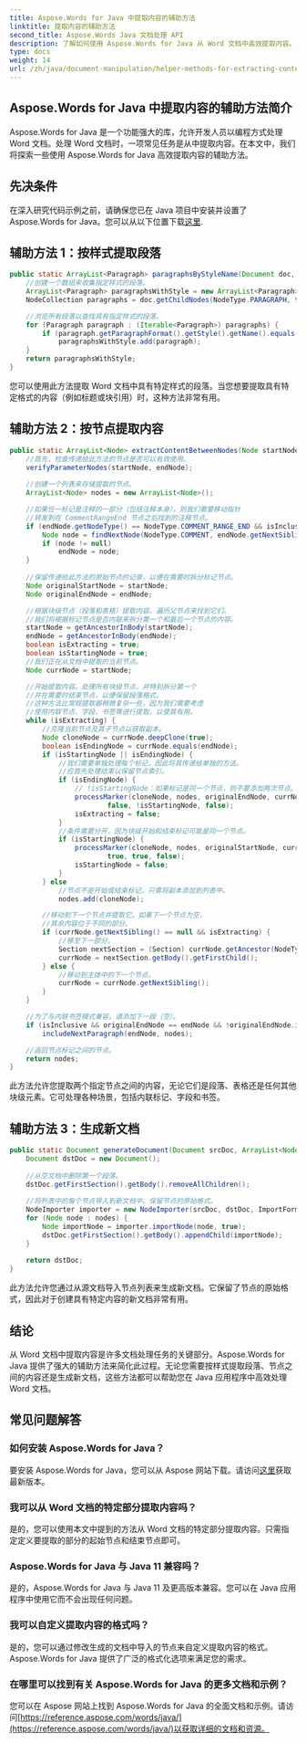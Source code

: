 ```yaml
---
title: Aspose.Words for Java 中提取内容的辅助方法
linktitle: 提取内容的辅助方法
second_title: Aspose.Words Java 文档处理 API
description: 了解如何使用 Aspose.Words for Java 从 Word 文档中高效提取内容。在此综合指南中探索辅助方法、自定义格式等。
type: docs
weight: 14
url: /zh/java/document-manipulation/helper-methods-for-extracting-content/
---
```


## Aspose.Words for Java 中提取内容的辅助方法简介

Aspose.Words for Java 是一个功能强大的库，允许开发人员以编程方式处理 Word 文档。处理 Word 文档时，一项常见任务是从中提取内容。在本文中，我们将探索一些使用 Aspose.Words for Java 高效提取内容的辅助方法。

## 先决条件

在深入研究代码示例之前，请确保您已在 Java 项目中安装并设置了 Aspose.Words for Java。您可以从以下位置下载[这里](https://releases.aspose.com/words/java/).

## 辅助方法 1：按样式提取段落

```java
public static ArrayList<Paragraph> paragraphsByStyleName(Document doc, String styleName) {
    //创建一个数组来收集指定样式的段落。
    ArrayList<Paragraph> paragraphsWithStyle = new ArrayList<Paragraph>();
    NodeCollection paragraphs = doc.getChildNodes(NodeType.PARAGRAPH, true);

    //浏览所有段落以查找具有指定样式的段落。
    for (Paragraph paragraph : (Iterable<Paragraph>) paragraphs) {
        if (paragraph.getParagraphFormat().getStyle().getName().equals(styleName))
            paragraphsWithStyle.add(paragraph);
    }
    return paragraphsWithStyle;
}
```

您可以使用此方法提取 Word 文档中具有特定样式的段落。当您想要提取具有特定格式的内容（例如标题或块引用）时，这种方法非常有用。

## 辅助方法 2：按节点提取内容

```java
public static ArrayList<Node> extractContentBetweenNodes(Node startNode, Node endNode, boolean isInclusive) {
    //首先，检查传递给此方法的节点是否可以有效使用。
    verifyParameterNodes(startNode, endNode);
    
    //创建一个列表来存储提取的节点。
    ArrayList<Node> nodes = new ArrayList<Node>();

    //如果任一标记是注释的一部分（包括注释本身），则我们需要移动指针
    //转发到在 CommentRangeEnd 节点之后找到的注释节点。
    if (endNode.getNodeType() == NodeType.COMMENT_RANGE_END && isInclusive) {
        Node node = findNextNode(NodeType.COMMENT, endNode.getNextSibling());
        if (node != null)
            endNode = node;
    }
    
    //保留传递给此方法的原始节点的记录，以便在需要时拆分标记节点。
    Node originalStartNode = startNode;
    Node originalEndNode = endNode;

    //根据块级节点（段落和表格）提取内容。遍历父节点来找到它们。
    //我们将根据标记节点是否内联来拆分第一个和最后一个节点的内容。
    startNode = getAncestorInBody(startNode);
    endNode = getAncestorInBody(endNode);
    boolean isExtracting = true;
    boolean isStartingNode = true;
    //我们正在从文档中提取的当前节点。
    Node currNode = startNode;

    //开始提取内容。处理所有块级节点，并特别拆分第一个
    //并在需要时结束节点，以便保留段落格式。
    //这种方法比常规提取器稍微复杂一些，因为我们需要考虑
    //使用内联节点、字段、书签等进行提取，以使其有用。
    while (isExtracting) {
        //克隆当前节点及其子节点以获取副本。
        Node cloneNode = currNode.deepClone(true);
        boolean isEndingNode = currNode.equals(endNode);
        if (isStartingNode || isEndingNode) {
            //我们需要单独处理每个标记，因此将其传递给单独的方法。
            //应首先处理结束以保留节点索引。
            if (isEndingNode) {
                // !isStartingNode：如果标记是同一个节点，则不要添加两次节点。
                processMarker(cloneNode, nodes, originalEndNode, currNode, isInclusive,
                        false, !isStartingNode, false);
                isExtracting = false;
            }
            //条件需要分开，因为块级开始和结束标记可能是同一个节点。
            if (isStartingNode) {
                processMarker(cloneNode, nodes, originalStartNode, currNode, isInclusive,
                        true, true, false);
                isStartingNode = false;
            }
        } else
            //节点不是开始或结束标记，只需将副本添加到列表中。
            nodes.add(cloneNode);

        //移动到下一个节点并提取它。如果下一个节点为空，
        //其余内容位于不同的部分。
        if (currNode.getNextSibling() == null && isExtracting) {
            //移至下一部分。
            Section nextSection = (Section) currNode.getAncestor(NodeType.SECTION).getNextSibling();
            currNode = nextSection.getBody().getFirstChild();
        } else {
            //移动到主体中的下一个节点。
            currNode = currNode.getNextSibling();
        }
    }

    //为了与内联书签模式兼容，请添加下一段（空）。
    if (isInclusive && originalEndNode == endNode && !originalEndNode.isComposite())
        includeNextParagraph(endNode, nodes);

    //返回节点标记之间的节点。
    return nodes;
}
```

此方法允许您提取两个指定节点之间的内容，无论它们是段落、表格还是任何其他块级元素。它可处理各种场景，包括内联标记、字段和书签。

## 辅助方法 3：生成新文档

```java
public static Document generateDocument(Document srcDoc, ArrayList<Node> nodes) throws Exception {
    Document dstDoc = new Document();
    
    //从空文档中删除第一个段落。
    dstDoc.getFirstSection().getBody().removeAllChildren();
    
    //将列表中的每个节点导入到新文档中。保留节点的原始格式。
    NodeImporter importer = new NodeImporter(srcDoc, dstDoc, ImportFormatMode.KEEP_SOURCE_FORMATTING);
    for (Node node : nodes) {
        Node importNode = importer.importNode(node, true);
        dstDoc.getFirstSection().getBody().appendChild(importNode);
    }
    
    return dstDoc;
}
```

此方法允许您通过从源文档导入节点列表来生成新文档。它保留了节点的原始格式，因此对于创建具有特定内容的新文档非常有用。

## 结论

从 Word 文档中提取内容是许多文档处理任务的关键部分。Aspose.Words for Java 提供了强大的辅助方法来简化此过程。无论您需要按样式提取段落、节点之间的内容还是生成新文档，这些方法都可以帮助您在 Java 应用程序中高效处理 Word 文档。

## 常见问题解答

### 如何安装 Aspose.Words for Java？

要安装 Aspose.Words for Java，您可以从 Aspose 网站下载。请访问[这里](https://releases.aspose.com/words/java/)获取最新版本。

### 我可以从 Word 文档的特定部分提取内容吗？

是的，您可以使用本文中提到的方法从 Word 文档的特定部分提取内容。只需指定定义要提取的部分的起始节点和结束节点即可。

### Aspose.Words for Java 与 Java 11 兼容吗？

是的，Aspose.Words for Java 与 Java 11 及更高版本兼容。您可以在 Java 应用程序中使用它而不会出现任何问题。

### 我可以自定义提取内容的格式吗？

是的，您可以通过修改生成的文档中导入的节点来自定义提取内容的格式。Aspose.Words for Java 提供了广泛的格式化选项来满足您的需求。

### 在哪里可以找到有关 Aspose.Words for Java 的更多文档和示例？

您可以在 Aspose 网站上找到 Aspose.Words for Java 的全面文档和示例。请访问[https://reference.aspose.com/words/java/](https://reference.aspose.com/words/java/)以获取详细的文档和资源。